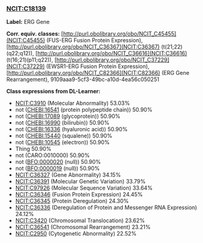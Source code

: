 
### [NCIT:C18139](http://purl.obolibrary.org/obo/NCIT_C18139)
**Label:** ERG Gene

**Corr. equiv. classes:** [http://purl.obolibrary.org/obo/NCIT_C45455](NCIT:C45455) (FUS-ERG Fusion Protein Expression), [http://purl.obolibrary.org/obo/NCIT_C36367](NCIT:C36367) (t(21;22)(q22;q12)), [http://purl.obolibrary.org/obo/NCIT_C36616](NCIT:C36616) (t(16;21)(p11;q22)), [http://purl.obolibrary.org/obo/NCIT_C37229](NCIT:C37229) (EWSR1-ERG Fusion Protein Expression), [http://purl.obolibrary.org/obo/NCIT_C82366](NCIT:C82366) (ERG Gene Rearrangement), 9109aaa9-5cf3-49bc-a10d-4ea56c050251

**Class expressions from DL-Learner:**

- [NCIT:C3910](http://purl.obolibrary.org/obo/NCIT_C3910) (Molecular Abnormality) 53.03%
- not ([CHEBI:16541](http://purl.obolibrary.org/obo/CHEBI_16541) (protein polypeptide chain)) 50.90%
- not ([CHEBI:17089](http://purl.obolibrary.org/obo/CHEBI_17089) (glycoprotein)) 50.90%
- not ([CHEBI:16990](http://purl.obolibrary.org/obo/CHEBI_16990) (bilirubin)) 50.90%
- not ([CHEBI:16336](http://purl.obolibrary.org/obo/CHEBI_16336) (hyaluronic acid)) 50.90%
- not ([CHEBI:15440](http://purl.obolibrary.org/obo/CHEBI_15440) (squalene)) 50.90%
- not ([CHEBI:10545](http://purl.obolibrary.org/obo/CHEBI_10545) (electron)) 50.90%
- Thing 50.90%
- not (CARO:0010000) 50.90%
- not ([BFO:0000020](http://purl.obolibrary.org/obo/BFO_0000020) (null)) 50.90%
- not ([BFO:0000019](http://purl.obolibrary.org/obo/BFO_0000019) (null)) 50.90%
- [NCIT:C36327](http://purl.obolibrary.org/obo/NCIT_C36327) (Gene Abnormality) 34.15%
- [NCIT:C36391](http://purl.obolibrary.org/obo/NCIT_C36391) (Molecular Genetic Variation) 33.79%
- [NCIT:C97926](http://purl.obolibrary.org/obo/NCIT_C97926) (Molecular Sequence Variation) 33.64%
- [NCIT:C36346](http://purl.obolibrary.org/obo/NCIT_C36346) (Fusion Protein Expression) 24.45%
- [NCIT:C36345](http://purl.obolibrary.org/obo/NCIT_C36345) (Protein Deregulation) 24.30%
- [NCIT:C36336](http://purl.obolibrary.org/obo/NCIT_C36336) (Deregulation of Protein and Messenger RNA Expression) 24.12%
- [NCIT:C3420](http://purl.obolibrary.org/obo/NCIT_C3420) (Chromosomal Translocation) 23.62%
- [NCIT:C36541](http://purl.obolibrary.org/obo/NCIT_C36541) (Chromosomal Rearrangement) 23.21%
- [NCIT:C2950](http://purl.obolibrary.org/obo/NCIT_C2950) (Cytogenetic Abnormality) 22.52%


